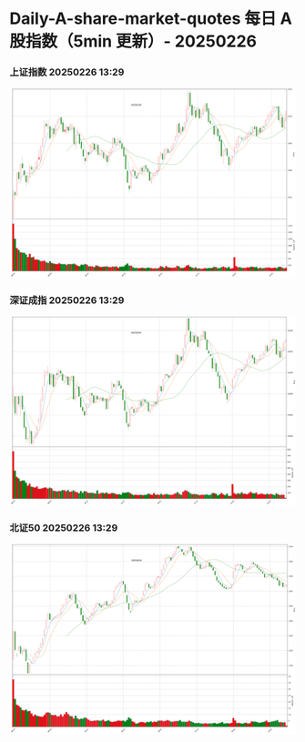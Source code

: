 
# Daily-A-share-market-quotes 每日 A 股指数（5min 更新）- 20250226

### 上证指数 20250226 13:29
![](./fig/2025/2/20250226-sh000001.png)

### 深证成指 20250226 13:29
![](./fig/2025/2/20250226-sz399001.png)

### 北证50 20250226 13:29
![](./fig/2025/2/20250226-bj899050.png)
